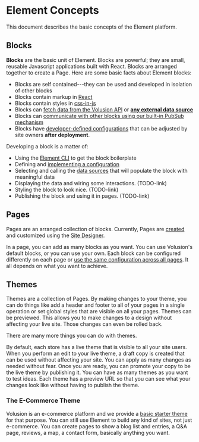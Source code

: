 # Element Concepts

This document describes the basic concepts of the Element platform.

## Blocks

**Blocks** are the basic unit of Element. Blocks are powerful; they are small, reusable Javascript applications built with React. Blocks are arranged together to create a Page. Here are some basic facts about Element blocks:

- Blocks are self contained---they can be used and developed in isolation of other blocks
- Blocks contain markup in [React](http://TODO)
- Blocks contain styles in [css-in-js](http://TODO)
- Blocks can [fetch data from the Volusion API](/how-to/data-volusion-api/README.md) or [**any external data source**](/how-to/data-third-party-services/README.md)
- Blocks can [communicate with other blocks using our built-in PubSub mechanism](/how-to/communicate-between-blocks/README.md)
- Blocks have [developer-defined configurations](/how-to/proptypes/README.md) that can be adjusted by site owners **after deployment**.

Developing a block is a matter of:

- Using the [Element CLI](TODO-link) to get the block boilerplate
- Defining and [implementing a configuration](/how-to/proptypes/README.md)
- Selecting and calling the [data sources](TODO-link-fetching-data-fast) that will populate the block with meaningful data
- Displaying the data and wiring some interactions. (TODO-link)
- Styling the block to look nice. (TODO-link)
- Publishing the block and using it in pages. (TODO-link)

## Pages

Pages are an arranged collection of blocks. Currently, Pages are [created](../../how-to/add-page-to-theme/README.md) and customized using the [Site Designer](http://TODO).

In a page, you can add as many blocks as you want. You can use Volusion's default blocks, or you can use your own. Each block can be configured differently on each page or [use the same configuration across all pages](/how-to/reuse-a-block-across-pages/README.md). It all depends on what you want to achieve.

## Themes

Themes are a collection of Pages. By making changes to your theme, you can do things like add a header and footer to all of your pages in a single operation or set global styles that are visible on all your pages. Themes can be previewed. This allows you to make changes to a design without affecting your live site. Those changes can even be rolled back.

There are many more things you can do with themes.

By default, each store has a live theme that is visible to all your site users. When you perform an edit to your live theme, a draft copy is created that can be used without affecting your site. You can apply as many changes as needed without fear. Once you are ready, you can promote your copy to be the live theme by publishing it. You can have as many themes as you want to test ideas. Each theme has a preview URL so that you can see what your changes look like without having to publish the theme.

### The E-Commerce Theme

Volusion is an e-commerce platform and we provide a [basic starter theme](../e-commerce-pages/README.md) for that purpose. You can still use Element to build any kind of sites, not just e-commerce. You can create pages to show a blog list and entries, a Q&A page, reviews, a map, a contact form, basically anything you want.
